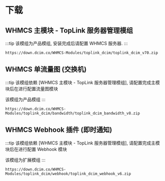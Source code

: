 # 下载

## WHMCS 主模块 - TopLink 服务器管理模组
:::tip
该模组为产品模组, 安装完成后请配置 WHMCS 服务器.
:::
```
https://down.dcim.co/WHMCS-Modules/toplink_dcim/toplink_dcim_v70.zip
```

## WHMCS 单流量图 (交换机)
:::tip
该模组依赖 [WHMCS 主模块 - TopLink 服务器管理模组], 请配置完成主模块后在进行配置流量图模块

该模组为产品模组
:::
```
https://down.dcim.co/WHMCS-Modules/toplink_dcim/bandwidth/toplink_dcim_bandwidth_v8.zip
```

## WHMCS Webhook 插件 (即时通知)
:::tip
该模组依赖 [WHMCS 主模块 - TopLink 服务器管理模组], 请配置完成主模块后在进行配置 Webhook 模块

该模组为扩展模组
:::
```
https://down.dcim.co/WHMCS-Modules/toplink_dcim/webhook/toplink_dcim_webhook_v6.zip
```